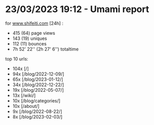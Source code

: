 # 23/03/2023 19:12 - Umami report
for www.shifeiti.com [24h] :

 - 415 (64) page views
 - 143 (19) uniques
 - 112 (11) bounces
 - 7h 52' 22'' (2h 27' 6'') totaltime


top 10 urls:
 - 104x [/]
 - 94x [/blog/2022-12-09/]
 - 65x [/blog/2023-01-12/]
 - 34x [/blog/2022-12-22/]
 - 19x [/blog/2022-05-07/]
 - 13x [/wiki/]
 - 10x [/blog/categories/]
 - 10x [/about/]
 - 9x [/blog/2022-08-22/]
 - 8x [/blog/2023-02-03/]


